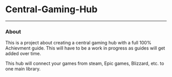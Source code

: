 # Central-Gaming-Hub

<hr>

### About

This is a project about creating a central gaming hub with a full 100% Achievment guide. This will have to be a work in progress as guides will get added over time.

This hub will connect your games from steam, Epic games, Blizzard, etc. to one main library.
